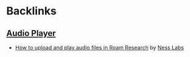 
# Backlinks
## [Audio Player](<Audio Player.md>)
- [How to upload and play audio files in Roam Research](https://nesslabs.com/roam-research-audio-files) by [Ness Labs](<Ness Labs.md>)

